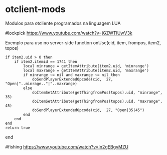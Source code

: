 # otclient-mods
Modulos para otcliente programados na linguagem LUA

#lockpick
https://www.youtube.com/watch?v=jGZWTIUwV3k

Exemplo para uso no server-side
function onUse(cid, item, frompos, item2, topos)

	if item2.uid > 0 then
		if item2.itemid == 1741 then
			local minrange = getItemAttribute(item2.uid, 'minrange')
			local maxrange = getItemAttribute(item2.uid, 'maxrange')
			if minrange ~= nil and maxrange ~= nil then
				doSendPlayerExtendedOpcode(cid,  27, "Open|"..minrage.."|"..maxrange)
			else
				doItemSetAttribute(getThingfromPos(topos).uid, "minrange", 35)			
				doItemSetAttribute(getThingfromPos(topos).uid, "maxrange", 45)
				doSendPlayerExtendedOpcode(cid,  27, "Open|35|45")
			end
		end
	end
	return true
end


#fishing
https://www.youtube.com/watch?v=In2gEBgvMZU
